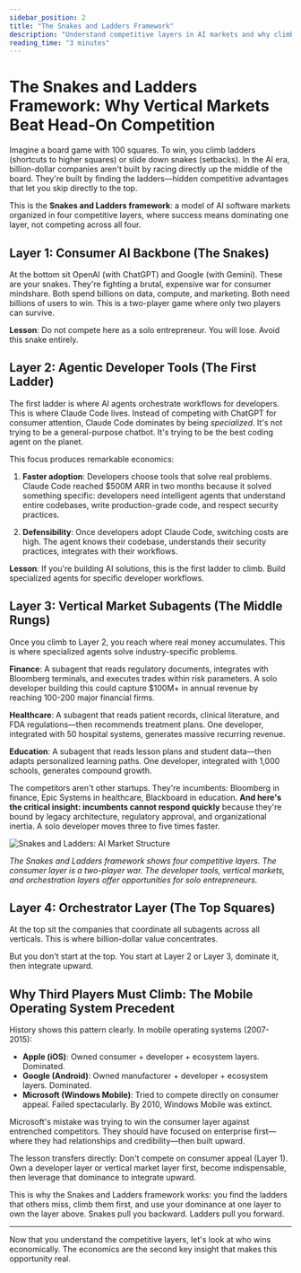```yaml
---
sidebar_position: 2
title: "The Snakes and Ladders Framework"
description: "Understand competitive layers in AI markets and why climbing ladders beats competing head-on."
reading_time: "3 minutes"
---
```


# The Snakes and Ladders Framework: Why Vertical Markets Beat Head-On Competition

Imagine a board game with 100 squares. To win, you climb ladders (shortcuts to higher squares) or slide down snakes (setbacks). In the AI era, billion-dollar companies aren't built by racing directly up the middle of the board. They're built by finding the ladders—hidden competitive advantages that let you skip directly to the top.

This is the **Snakes and Ladders framework**: a model of AI software markets organized in four competitive layers, where success means dominating one layer, not competing across all four.

## Layer 1: Consumer AI Backbone (The Snakes)

At the bottom sit OpenAI (with ChatGPT) and Google (with Gemini). These are your snakes. They're fighting a brutal, expensive war for consumer mindshare. Both spend billions on data, compute, and marketing. Both need billions of users to win. This is a two-player game where only two players can survive.

**Lesson**: Do not compete here as a solo entrepreneur. You will lose. Avoid this snake entirely.

## Layer 2: Agentic Developer Tools (The First Ladder)

The first ladder is where AI agents orchestrate workflows for developers. This is where Claude Code lives. Instead of competing with ChatGPT for consumer attention, Claude Code dominates by being *specialized*. It's not trying to be a general-purpose chatbot. It's trying to be the best coding agent on the planet.

This focus produces remarkable economics:

1. **Faster adoption**: Developers choose tools that solve real problems. Claude Code reached $500M ARR in two months because it solved something specific: developers need intelligent agents that understand entire codebases, write production-grade code, and respect security practices.

2. **Defensibility**: Once developers adopt Claude Code, switching costs are high. The agent knows their codebase, understands their security practices, integrates with their workflows.

**Lesson**: If you're building AI solutions, this is the first ladder to climb. Build specialized agents for specific developer workflows.

## Layer 3: Vertical Market Subagents (The Middle Rungs)

Once you climb to Layer 2, you reach where real money accumulates. This is where specialized agents solve industry-specific problems.

**Finance**: A subagent that reads regulatory documents, integrates with Bloomberg terminals, and executes trades within risk parameters. A solo developer building this could capture $100M+ in annual revenue by reaching 100-200 major financial firms.

**Healthcare**: A subagent that reads patient records, clinical literature, and FDA regulations—then recommends treatment plans. One developer, integrated with 50 hospital systems, generates massive recurring revenue.

**Education**: A subagent that reads lesson plans and student data—then adapts personalized learning paths. One developer, integrated with 1,000 schools, generates compound growth.

The competitors aren't other startups. They're incumbents: Bloomberg in finance, Epic Systems in healthcare, Blackboard in education. **And here's the critical insight: incumbents cannot respond quickly** because they're bound by legacy architecture, regulatory approval, and organizational inertia. A solo developer moves three to five times faster.

![Snakes and Ladders: AI Market Structure](/img/snakes_ladders.jpg)

*The Snakes and Ladders framework shows four competitive layers. The consumer layer is a two-player war. The developer tools, vertical markets, and orchestration layers offer opportunities for solo entrepreneurs.*

## Layer 4: Orchestrator Layer (The Top Squares)

At the top sit the companies that coordinate all subagents across all verticals. This is where billion-dollar value concentrates.

But you don't start at the top. You start at Layer 2 or Layer 3, dominate it, then integrate upward.

## Why Third Players Must Climb: The Mobile Operating System Precedent

History shows this pattern clearly. In mobile operating systems (2007-2015):

- **Apple (iOS)**: Owned consumer + developer + ecosystem layers. Dominated.
- **Google (Android)**: Owned manufacturer + developer + ecosystem layers. Dominated.
- **Microsoft (Windows Mobile)**: Tried to compete directly on consumer appeal. Failed spectacularly. By 2010, Windows Mobile was extinct.

Microsoft's mistake was trying to win the consumer layer against entrenched competitors. They should have focused on enterprise first—where they had relationships and credibility—then built upward.

The lesson transfers directly: Don't compete on consumer appeal (Layer 1). Own a developer layer or vertical market layer first, become indispensable, then leverage that dominance to integrate upward.

This is why the Snakes and Ladders framework works: you find the ladders that others miss, climb them first, and use your dominance at one layer to own the layer above. Snakes pull you backward. Ladders pull you forward.

---

Now that you understand the competitive layers, let's look at who wins economically. The economics are the second key insight that makes this opportunity real.

